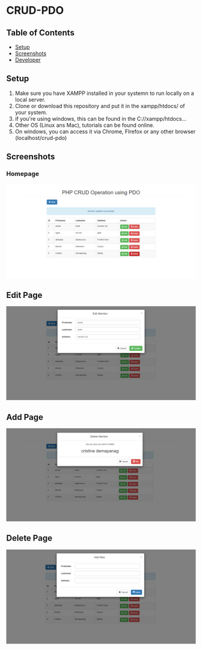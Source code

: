 # CRUD-PDO
## Table of Contents

* [Setup](https://github.com/badmus306/CRUD-PDO#setup)
* [Screenshots](https://github.com/badmus306/CRUD-PDO#screenshot)
* [Developer](https://github.com/badmus306/CRUD-PDO#developer)

## Setup
1. Make sure you have XAMPP installed in your systemn to run locally on a local server.
2. Clone or download this repository and put it in the xampp/htdocs/ of your system.
3. if you're using windows, this can be found in the C://xampp/htdocs...
4. Other OS (Linux ans Mac), tutorials can be found online.
5. On windows, you can access it via Chrome, FIrefox or any other browser (localhost/crud-pdo)

## Screenshots

### Homepage

![Homepage](screenshot/Screenshot_1.png?raw=true "Title")

## Edit Page

![Edit Page](screenshot/Screenshot_2.png?raw=true "Title")


## Add Page 

![Add Page](screenshot/Screenshot_3.png?raw=true "Title")

## Delete Page

![Delete Page](screenshot/Screenshot_4.png?raw=true "Title")
